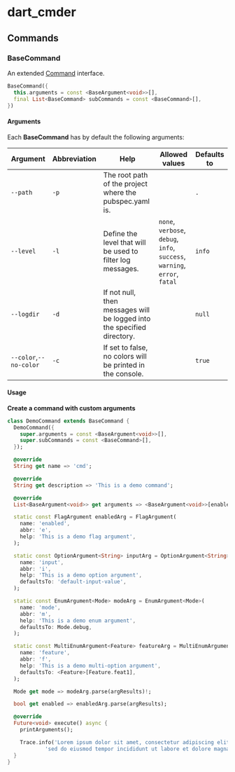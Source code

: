 # dart_cmder

## Commands

### BaseCommand

An extended [Command](https://pub.dev/documentation/args/latest/command_runner/Command-class.html) interface.

```dart
BaseCommand({
  this.arguments = const <BaseArgument<void>>[],
  final List<BaseCommand> subCommands = const <BaseCommand>[],
})
```

#### Arguments

Each **BaseCommand** has by default the following arguments:

| Argument               | Abbreviation | Help                                                                    | Allowed values                                                             | Defaults to |
|------------------------|--------------|-------------------------------------------------------------------------|----------------------------------------------------------------------------|-------------|
| `--path`               | `-p`         | The root path of the project where the pubspec.yaml is.                 |                                                                            | `.`         |
| `--level`              | `-l`         | Define the level that will be used to filter log messages.              | `none`, `verbose`, `debug`, `info`, `success`, `warning`, `error`, `fatal` | `info`      |
| `--logdir`             | `-d`         | If not null, then messages will be logged into the specified directory. |                                                                            | `null`      |
| `--color`,`--no-color` | `-c`         | If set to false, no colors will be printed in the console.              |                                                                            | `true`      |


#### Usage

**Create a command with custom arguments**

```dart
class DemoCommand extends BaseCommand {
  DemoCommand({
    super.arguments = const <BaseArgument<void>>[],
    super.subCommands = const <BaseCommand>[],
  });

  @override
  String get name => 'cmd';

  @override
  String get description => 'This is a demo command';

  @override
  List<BaseArgument<void>> get arguments => <BaseArgument<void>>[enabledArg, inputArg, modeArg];

  static const FlagArgument enabledArg = FlagArgument(
    name: 'enabled',
    abbr: 'e',
    help: 'This is a demo flag argument',
  );

  static const OptionArgument<String> inputArg = OptionArgument<String>(
    name: 'input',
    abbr: 'i',
    help: 'This is a demo option argument',
    defaultsTo: 'default-input-value',
  );

  static const EnumArgument<Mode> modeArg = EnumArgument<Mode>(
    name: 'mode',
    abbr: 'm',
    help: 'This is a demo enum argument',
    defaultsTo: Mode.debug,
  );

  static const MultiEnumArgument<Feature> featureArg = MultiEnumArgument<Feature>(
    name: 'feature',
    abbr: 'f',
    help: 'This is a demo multi-option argument',
    defaultsTo: <Feature>[Feature.feat1],
  );

  Mode get mode => modeArg.parse(argResults)!;

  bool get enabled => enabledArg.parse(argResults);

  @override
  Future<void> execute() async {
    printArguments();

    Trace.info('Lorem ipsum dolor sit amet, consectetur adipiscing elit, \n'
            'sed do eiusmod tempor incididunt ut labore et dolore magna aliqua.');
  }
}  
```
